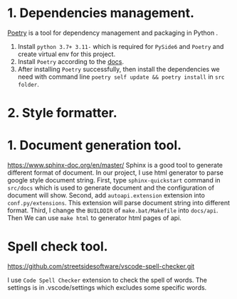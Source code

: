 # 1. Dependencies management.
[Poetry](https://python-poetry.org/docs/) is a tool for dependency management 
    and packaging in Python .
1. Install `python 3.7+ 3.11-` which is required for `PySide6` and `Poetry` and create
    virtual env for this project.
2. Install `Poetry` according to the [docs](https://python-poetry.org/docs/).
3. After installing `Poetry` successfully, then install the dependencies we need
    with command line `poetry self update && poetry install` in `src folder`.

# 2. Style formatter.


# 1. Document generation tool.
https://www.sphinx-doc.org/en/master/
Sphinx is a good tool to generate different format of document. In our project, 
    I use html generator to parse google style document string.
First, type `sphinx-quickstart` command in `src/docs` which is used to generate 
    document and the configuration of document will show.
Second, add `autoapi.extension` extension into `conf.py/extensions`. This 
    extension will parse document string into different format.
Third, I change the `BUILDDIR` of `make.bat/Makefile` into `docs/api`. Then We 
    can use `make html` to generator html pages of api.

# Spell check tool.
https://github.com/streetsidesoftware/vscode-spell-checker.git

I use `Code Spell Checker` extension to check the spell of words. The settings is in .vscode/settings which excludes some specific words.